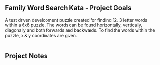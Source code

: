 
## Family Word Search Kata - Project Goals
A test driven development puzzle created for finding 12, 3 letter words within a 6x6 puzzle. 
The words can be found horizontally, vertically, diagonally and both forwards and backwards.
To find the words within the puzzle, x & y coordinates are given.
<br></br>
## Project Notes
